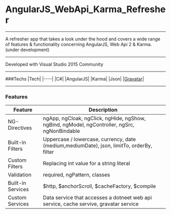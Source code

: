 # AngularJS_WebApi_Karma_Refresher

---

A refresher app that takes a look under the hood and covers a wide range of features & functionality concerning AngularJS, Web Api 2 & Karma. (under development)

---

Developed with Visual Studio 2015 Community

---

###Techs
|Tech|
|----|
|C#|
|AngularJS|
|Karma|
|Json|
|[Gravatar](https://en.gravatar.com/)|

---

### Features
|Feature|Description|
|-------|-----------|
|NG-Directives|ngApp, ngCloak, ngClick, ngHide, ngShow, ngBind, ngModel, ngController, ngSrc, ngNonBindable|
|Built-in Filters|Uppercase / lowercase, currency, date (medium,mediumDate), json, limitTo, orderBy, filter|
|Custom Filters| Replacing int value for a string literal|
|Validation|required, ngPattern, classes|
|Built-in Services|$http, $anchorScroll, $cacheFactory, $compile|
|Custom Services|Data service that accesses a dotneet web api service, cache servive, gravatar service|


